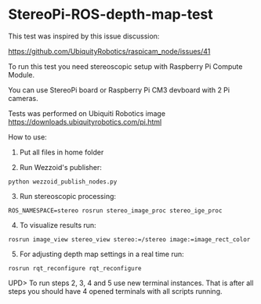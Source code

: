# StereoPi-ROS-depth-map-test

This test was inspired by this issue discussion:

https://github.com/UbiquityRobotics/raspicam_node/issues/41

To run this test you need stereoscopic setup with Raspberry Pi Compute Module.

You can use StereoPi board or Raspberry Pi CM3 devboard with 2 Pi cameras.

Tests was performed on Ubiquiti Robotics image https://downloads.ubiquityrobotics.com/pi.html

How to use:

1. Put all files in home folder 

2. Run Wezzoid's publisher:

`python wezzoid_publish_nodes.py`

3. Run stereoscopic processing:

`ROS_NAMESPACE=stereo rosrun stereo_image_proc stereo_ige_proc`

4. To visualize results run:

`rosrun image_view stereo_view stereo:=/stereo image:=image_rect_color`

5. For adjusting depth map settings in a real time run:

`rosrun rqt_reconfigure rqt_reconfigure` 

UPD> To run steps 2, 3, 4 and 5 use new terminal instances. That is after all steps you should have 4 opened terminals with all scripts running.
